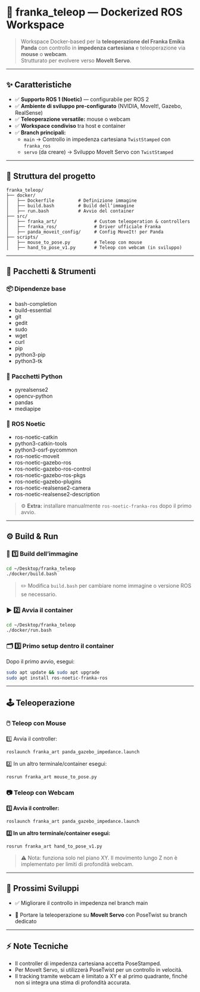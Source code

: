 # 🚀 **franka_teleop — Dockerized ROS Workspace**

> Workspace Docker-based per la **teleoperazione del Franka Emika Panda** con controllo in **impedenza cartesiana** e teleoperazione via **mouse** o **webcam**.  
> Strutturato per evolvere verso **MoveIt Servo**.

---

## ✨ **Caratteristiche**

- ✅ **Supporto ROS 1 (Noetic)** — configurabile per ROS 2  
- ✅ **Ambiente di sviluppo pre-configurato** (NVIDIA, MoveIt!, Gazebo, RealSense)  
- ✅ **Teleoperazione versatile:** mouse o webcam  
- ✅ **Workspace condiviso** tra host e container  
- ✅ **Branch principali:**
  - `main` → Controllo in impedenza cartesiana `TwistStamped` con `franka_ros`
  - `servo` (da creare) → Sviluppo MoveIt Servo con `TwistStamped`

---

## 📂 **Struttura del progetto**

```plaintext
franka_teleop/
├── docker/
│   ├── Dockerfile         # Definizione immagine
│   ├── build.bash         # Build dell’immagine
│   ├── run.bash           # Avvio del container
├── src/
│   ├── franka_art/              # Custom teleoperation & controllers
│   ├── franka_ros/              # Driver ufficiale Franka
│   ├── panda_moveit_config/     # Config MoveIt! per Panda
├── scripts/
│   ├── mouse_to_pose.py         # Teleop con mouse
│   ├── hand_to_pose_v1.py       # Teleop con webcam (in sviluppo)
```

---

## 🧰 **Pacchetti & Strumenti**

### 📦 **Dipendenze base**

- bash-completion  
- build-essential  
- git  
- gedit  
- sudo  
- wget  
- curl  
- pip  
- python3-pip  
- python3-tk  

### 🐍 **Pacchetti Python**

- pyrealsense2  
- opencv-python  
- pandas  
- mediapipe  

### 🤖 **ROS Noetic**

- ros-noetic-catkin  
- python3-catkin-tools  
- python3-osrf-pycommon  
- ros-noetic-moveit  
- ros-noetic-gazebo-ros  
- ros-noetic-gazebo-ros-control  
- ros-noetic-gazebo-ros-pkgs  
- ros-noetic-gazebo-plugins  
- ros-noetic-realsense2-camera  
- ros-noetic-realsense2-description  

>⚙️ **Extra:** installare manualmente `ros-noetic-franka-ros` dopo il primo avvio.

---

## ⚙️ **Build & Run**

### 🔨 1️⃣ **Build dell’immagine**

```bash
cd ~/Desktop/franka_teleop
./docker/build.bash
```

>✏️ Modifica `build.bash` per cambiare nome immagine o versione ROS se necessario.

### ▶️ 2️⃣ **Avvia il container**
```bash
cd ~/Desktop/franka_teleop
./docker/run.bash
```

### 🗂️ 3️⃣ **Primo setup dentro il container**
Dopo il primo avvio, esegui:
```bash
sudo apt update && sudo apt upgrade
sudo apt install ros-noetic-franka-ros
```
---

## 🕹️ **Teleoperazione**
### 🖱️ **Teleop con Mouse**
1️⃣ Avvia il controller:
```bash
roslaunch franka_art panda_gazebo_impedance.launch
```
2️⃣ In un altro terminale/container esegui:
```bash
rosrun franka_art mouse_to_pose.py
```

### 📷 **Teleop con Webcam**
**1️⃣ Avvia il controller:**
```bash
roslaunch franka_art panda_gazebo_impedance.launch
```
**2️⃣ In un altro terminale/container esegui:**
```bash
rosrun franka_art hand_to_pose_v1.py
```

>⚠️ Nota: funziona solo nel piano XY. Il movimento lungo Z non è implementato per limiti di profondità webcam.

---

## 🔭 **Prossimi Sviluppi**
- ✅ Migliorare il controllo in impedenza nel branch main

- 🚧 Portare la teleoperazione su **MoveIt Servo** con PoseTwist su branch dedicato
  
---

## ⚡ **Note Tecniche**
- Il controller di impedenza cartesiana accetta PoseStamped.
- Per MoveIt Servo, si utilizzerà PoseTwist per un controllo in velocità.
- Il tracking tramite webcam è limitato a XY e al primo quadrante, finché non si integra una stima di profondità accurata.

